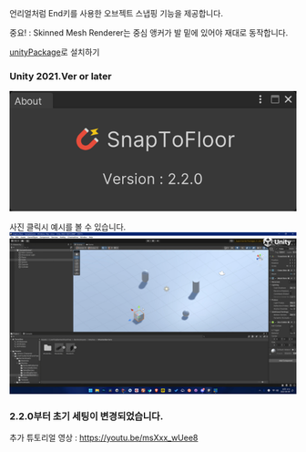 언리얼처럼 End키를 사용한 오브젝트 스냅핑 기능을 제공합니다.

중요! : Skinned Mesh Renderer는 중심 앵커가 발 밑에 있어야 재대로 동작합니다.

[unityPackage](https://github.com/NK-Studio/UnitySnapToFloor/releases/tag/2.3.0LTS)로 설치하기

### Unity 2021.Ver or later

![세팅창 이미지](Image~/example-settings.png)

사진 클릭시 예시를 볼 수 있습니다.
[![미리보기 영상](Image~/preview.png)](https://www.youtube.com/watch?v=fc7Md2kuvP8&t=5s)

### 2.2.0부터 초기 세팅이 변경되었습니다.
추가 튜토리얼 영상 : https://youtu.be/msXxx_wUee8

